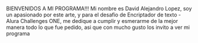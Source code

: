 BIENVENIDOS A MI PROGRAMA!!!
Mi nombre es David Alejandro Lopez, soy un apasionado por este arte, y para el desafio de Encriptador de texto - Alura Challenges ONE, me dedique a cumplir y esmerarme de la mejor manera todo lo que fue pedido, asi que con mucho gusto los invito a ver mi programa
